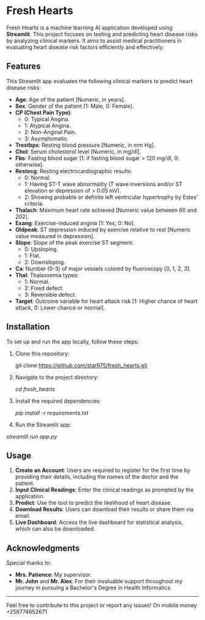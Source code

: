 
# Fresh Hearts

Fresh Hearts is a machine learning AI application developed using **Streamlit**. This project focuses on testing and predicting heart disease risks by analyzing clinical markers. It aims to assist medical practitioners in evaluating heart disease risk factors efficiently and effectively.

## Features

This Streamlit app evaluates the following clinical markers to predict heart disease risks:

- **Age**: Age of the patient [Numeric, in years].
- **Sex**: Gender of the patient [1: Male, 0: Female].
- **CP (Chest Pain Type)**:
  - 0: Typical Angina.
  - 1: Atypical Angina.
  - 2: Non-Anginal Pain.
  - 3: Asymptomatic.
- **Trestbps**: Resting blood pressure [Numeric, in mm Hg].
- **Chol**: Serum cholesterol level [Numeric, in mg/dl].
- **Fbs**: Fasting blood sugar [1: if fasting blood sugar > 120 mg/dl, 0: otherwise].
- **Restecg**: Resting electrocardiographic results:
  - 0: Normal.
  - 1: Having ST-T wave abnormality (T wave inversions and/or ST elevation or depression of > 0.05 mV).
  - 2: Showing probable or definite left ventricular hypertrophy by Estes' criteria.
- **Thalach**: Maximum heart rate achieved [Numeric value between 60 and 202].
- **Exang**: Exercise-induced angina [1: Yes, 0: No].
- **Oldpeak**: ST depression induced by exercise relative to rest [Numeric value measured in depression].
- **Slope**: Slope of the peak exercise ST segment:
  - 0: Upsloping.
  - 1: Flat.
  - 2: Downsloping.
- **Ca**: Number (0-3) of major vessels colored by fluoroscopy [0, 1, 2, 3].
- **Thal**: Thalassemia types:
  - 1: Normal.
  - 2: Fixed defect.
  - 3: Reversible defect.
- **Target**: Outcome variable for heart attack risk [1: Higher chance of heart attack, 0: Lower chance or normal].

## Installation

To set up and run the app locally, follow these steps:

1. Clone this repository:
   
   git clone https://github.com/star975/fresh_hearts.git
   
2. Navigate to the project directory:

   
   *cd fresh_hearts*
   
4. Install the required dependencies:

   
   *pip install -r requirements.txt*
   
6. Run the Streamlit app:
   
  *streamlit run app.py*
   

## Usage

1. **Create an Account**: Users are required to register for the first time by providing their details, including the names of the doctor and the patient.
2. **Input Clinical Readings**: Enter the clinical readings as prompted by the application.
3. **Predict**: Use the tool to predict the likelihood of heart disease.
4. **Download Results**: Users can download their results or share them via email.
5. **Live Dashboard**: Access the live dashboard for statistical analysis, which can also be downloaded.

## Acknowledgments

Special thanks to:
- **Mrs. Patience**: My supervisor.
- **Mr. John** and **Mr. Alex**: For their invaluable support throughout my journey in pursuing a Bachelor's Degree in Health Informatics.

---

Feel free to contribute to this project or report any issues!
On mobile money
+256774652671
